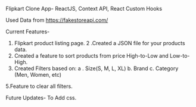 Flipkart Clone App- ReactJS, Context API, React Custom Hooks

Used Data from https://fakestoreapi.com/

Current Features- 
1. Flipkart product listing page.
2 .Created a JSON file for your products data. 
3. Created a feature to sort products from price High-to-Low and Low-to-High.
4. Created Filters based on:
a . Size(S, M, L, XL)
b. Brand
c. Category (Men, Women, etc)

5.Feature to clear all filters.


Future Updates- To Add css.


